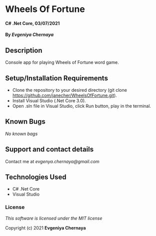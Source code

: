 # Wheels Of Fortune

#### C# .Net Core, 03/07/2021

#### By _**Evgeniya Chernaya**_

## Description

Console app for playing Wheels of Fortune word game.

## Setup/Installation Requirements

* Clone the repository to your desired directory (git clone https://github.com/janecher/WheelsOfFortune.git).
* Install Visual Studio (.Net Core 3.0).
* Open .sln file in Visual Studio, click Run button, play in the terminal.

## Known Bugs

_No known bags_

## Support and contact details

Contact me at _evgenya.chernaya@gmail.com_

## Technologies Used

* C# .Net Core
* Visual Studio

### License

_This software is licensed under the MIT license_

Copyright (c) 2021 **Evgeniya Chernaya**